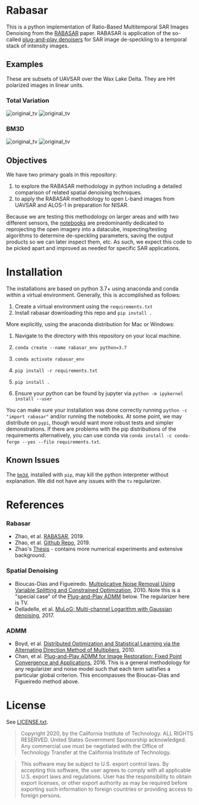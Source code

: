 # Rabasar 

This is a python implementation of Ratio-Based Multitemporal SAR Images Denoising from the [RABASAR](https://hal.archives-ouvertes.fr/hal-01791355/) paper. RABASAR is application of the so-called [plug-and-play denoisers](https://arxiv.org/abs/1605.01710) for SAR image de-speckling to a temporal stack of intensity images. 

## Examples

These are subsets of UAVSAR over the Wax Lake Delta. They are HH polarized images in linear units.

### Total Variation
![original_tv](figures/rabasar_with_tv_original.png)
![original_tv](figures/rabasar_with_tv_despeckled.png)

### BM3D
![original_tv](figures/rabasar_with_bm3d_original.png)
![original_tv](figures/rabasar_with_bm3d_despeckled.png)


## Objectives

We have two primary goals in this repository:

1. to explore the RABASAR methodology in python including a detailed comparison of related spatial denoising techniques.
2. to apply the RABASAR methodology to open L-band images from UAVSAR and ALOS-1 in preparation for NISAR. 

Because we are testing this methodology on larger areas and with two different sensors, the [notebooks](notebooks/) are predominantly dedicated to reprojecting the open imagery into a datacube, inspecting/testing algorithms to determine de-speckling parameters, saving the output products so we can later inspect them, etc. As such, we expect this code to be picked apart and improved as needed for specific SAR applications.

# Installation

The installations are based on python 3.7+ using anaconda and conda within a virtual environment. Generally, this is accomplished as follows:

1. Create a virtual environment using the `requirements.txt`
2. Install rabasar downloading this repo and `pip install .`

More explicitly, using the anaconda distribution for Mac or Windows:

1. Navigate to the directory with this repository on your local machine. 
2. `conda create --name rabasar_env python=3.7`
3. `conda activate rabasar_env`
4. `pip install -r requirements.txt`
5. `pip install .` 
    
5. Ensure your python can be found by jupyter via `python -m ipykernel install --user`

You can make sure your installation was done correctly running `python -c "import rabasar"` and/or running the notebooks. At some point, we may distribute on `pypi`, though would want more robust tests and simpler demonstrations. If there are problems with the pip distributions of the requirements alternatively, you can use conda via `conda install -c conda-forge --yes --file requirements.txt`.

## Known Issues

The [`bm3d`](http://www.cs.tut.fi/~foi/GCF-BM3D/), installed with `pip`, may kill the python interpreter without explanation. We did not have any issues with the `tv` regularizer.


# References

### Rabasar
+ Zhao, et al. [RABASAR](https://hal.archives-ouvertes.fr/hal-01791355/), 2019.
+ Zhao, et al. [Github Repo](https://github.com/WeiyingZhao/Multitemporal-SAR-image-denoising), 2019.
+ Zhao's [Thesis](https://perso.telecom-paristech.fr/tupin/PUB/PhDSu.pdf) - contains more numerical experiments and extensive background.

### Spatial Denoising
+  Bioucas-Dias and Figueiredo. [Multiplicative Noise Removal Using Variable
Splitting and Constrained Optimization](https://arxiv.org/pdf/0912.1845.pdf), 2010. Note this is a "special case" of the [Plug-and-Play ADMM](https://arxiv.org/abs/1605.01710) below. The regularizer here is TV.
+ Delladelle, et al. [MuLoG: Multi-channel Logarithm with Gaussian denoising](https://arxiv.org/abs/1704.05335), 2017.

### ADMM

+ Boyd, et al. [Distributed Optimization and Statistical
Learning via the Alternating Direction
Method of Multipliers](https://web.stanford.edu/~boyd/papers/pdf/admm_distr_stats.pdf), 2010.
+ Chan, et al. [Plug-and-Play ADMM for Image Restoration: Fixed Point Convergence and Applications](https://arxiv.org/abs/1605.01710), 2016. This is a general methodology for any regularizer and noise model such that each term satisfies a particular global criterion. This encompasses the Bioucas-Dias and Figueiredo method above.

# License

See [LICENSE.txt](LICENSE.txt).

>Copyright 2020, by the California Institute of Technology. ALL RIGHTS RESERVED. United States Government Sponsorship acknowledged. Any commercial use must be negotiated with the Office of Technology Transfer at the California Institute of Technology.

>This software may be subject to U.S. export control laws. By accepting this software, the user agrees to comply with all applicable U.S. export laws and regulations. User has the responsibility to obtain export licenses, or other export authority as may be required before exporting such information to foreign countries or providing access to foreign persons.